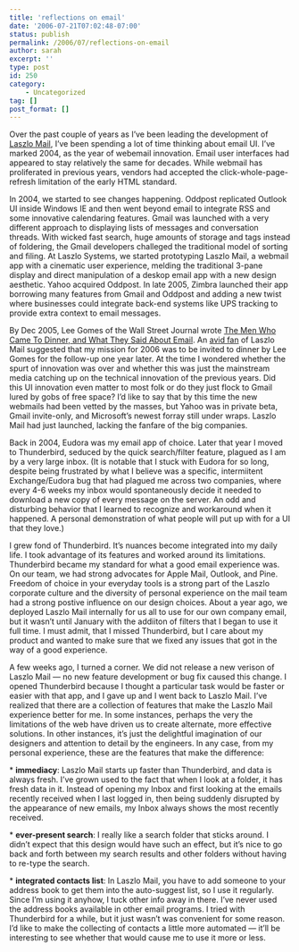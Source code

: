 ```yaml
---
title: 'reflections on email'
date: '2006-07-21T07:02:48-07:00'
status: publish
permalink: /2006/07/reflections-on-email
author: sarah
excerpt: ''
type: post
id: 250
category:
    - Uncategorized
tag: []
post_format: []
---
```

Over the past couple of years as I’ve been leading the development of [Laszlo Mail](http://www.laszlomail.com), I’ve been spending a lot of time thinking about email UI. I’ve marked 2004, as the year of webemail innovation. Email user interfaces had appeared to stay relatively the same for decades. While webmail has proliferated in previous years, vendors had accepted the click-whole-page-refresh limitation of the early HTML standard.

In 2004, we started to see changes happening. Oddpost replicated Outlook UI inside Windows IE and then went beyond email to integrate RSS and some innovative calendaring features. Gmail was launched with a very different approach to displaying lists of messages and conversation threads. With wicked fast search, huge amounts of storage and tags instead of foldering, the Gmail developers challeged the traditional model of sorting and filing. At Laszlo Systems, we started prototyping Laszlo Mail, a webmail app with a cinematic user experience, melding the traditional 3-pane display and direct manipulation of a deskop email app with a new design aesthetic. Yahoo acquired Oddpost. In late 2005, Zimbra launched their app borrowing many features from Gmail and Oddpost and adding a new twist where businesses could integrate back-end systems like UPS tracking to provide extra context to email messages.

By Dec 2005, Lee Gomes of the Wall Street Journal wrote [The Men Who Came To Dinner, and What They Said About Email](http://online.wsj.com/public/article/SB113513060952028080-FphgngKufzazqjmsp2vkGNe7SVU_20060120.html?mod=blogs). An [avid fan](http://blog.eronj.com/) of Laszlo Mail suggested that my mission for 2006 was to be invited to dinner by Lee Gomes for the follow-up one year later. At the time I wondered whether the spurt of innovation was over and whether this was just the mainstream media catching up on the technical innovation of the previous years. Did this UI innovation even matter to most folk or do they just flock to Gmail lured by gobs of free space? I’d like to say that by this time the new webmails had been vetted by the masses, but Yahoo was in private beta, Gmail invite-only, and Microsoft’s newest forray still under wraps. Laszlo Mail had just launched, lacking the fanfare of the big companies.

Back in 2004, Eudora was my email app of choice. Later that year I moved to Thunderbird, seduced by the quick search/filter feature, plagued as I am by a very large inbox. (It is notable that I stuck with Eudora for so long, despite being frustrated by what I believe was a specific, intermiitent Exchange/Eudora bug that had plagued me across two companies, where every 4-6 weeks my inbox would spontaneously decide it needed to download a new copy of every message on the server. An odd and disturbing behavior that I learned to recognize and workaround when it happened. A personal demonstration of what people will put up with for a UI that they love.)

I grew fond of Thunderbird. It’s nuances become integrated into my daily life. I took advantage of its features and worked around its limitations. Thunderbird became my standard for what a good email experience was. On our team, we had strong advocates for Apple Mail, Outlook, and Pine. Freedom of choice in your everyday tools is a strong part of the Laszlo corporate culture and the diversity of personal experience on the mail team had a strong postive influence on our design choices. About a year ago, we deployed Laszlo Mail internally for us all to use for our own company email, but it wasn’t until January with the addiiton of filters that I began to use it full time. I must admit, that I missed Thunderbird, but I care about my product and wanted to make sure that we fixed any issues that got in the way of a good experience.

A few weeks ago, I turned a corner. We did not release a new verison of Laszlo Mail — no new feature development or bug fix caused this change. I opened Thunderbird because I thought a particular task would be faster or easier with that app, and I gave up and I went back to Laszlo Mail. I’ve realized that there are a collection of features that make the Laszlo Mail experience better for me. In some instances, perhaps the very the limitations of the web have driven us to create alternate, more effective solutions. In other instances, it’s just the delightful imagination of our designers and attention to detail by the engineers. In any case, from my personal experience, these are the features that make the difference:

\* **immediacy**: Laszlo Mail starts up faster than Thunderbird, and data is always fresh. I’ve grown used to the fact that when I look at a folder, it has fresh data in it. Instead of opening my Inbox and first looking at the emails recently received when I last logged in, then being suddenly disrupted by the appearance of new emails, my Inbox always shows the most recently received.

\* **ever-present search**: I really like a search folder that sticks around. I didn’t expect that this design would have such an effect, but it’s nice to go back and forth between my search results and other folders without having to re-type the search.

\* **integrated contacts list**: In Laszlo Mail, you have to add someone to your address book to get them into the auto-suggest list, so I use it regularly. Since I’m using it anyhow, I tuck other info away in there. I’ve never used the address books available in other email programs. I tried with Thunderbird for a while, but it just wasn’t was convenient for some reason. I’d like to make the collecting of contacts a little more automated — it’ll be interesting to see whether that would cause me to use it more or less.